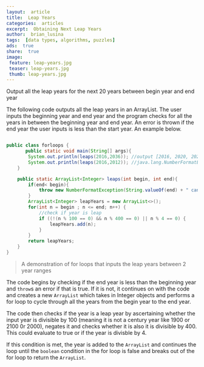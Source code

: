 ```yaml
---
layout:  article
title:  Leap Years
categories:  articles
excerpt:  Obtaining Next Leap Years
author:  brian_lusina
tags:  [data types, algorithms, puzzles]
ads:  true
share:  true
image: 
 feature: leap-years.jpg
 teaser: leap-years.jpg
 thumb: leap-years.jpg
---
```


Output all the leap years for the next 20 years between begin year and end year

The following code outputs all the leap years in an ArrayList. The user inputs the beginning year and end year and the program checks for all the years in between the beginning year and end year.
An error is thrown if the end year the user inputs is less than the start year. An example below.
 

```Java

public class forloops {
       public static void main(String[] args){
        System.out.println(leaps(2016,2036)); //output [2016, 2020, 2024, 2028, 2032, 2036]
		System.out.println(leaps(2016,2012)); //java.lang.NumberFormatException: 2012 cannot be less than 2016
    }

    public static ArrayList<Integer> leaps(int begin, int end){
        if(end< begin){
            throw new NumberFormatException(String.valueOf(end) + " cannot be less than " + String.valueOf(begin));
        }
        ArrayList<Integer> leapYears = new ArrayList<>();
        for(int n = begin ; n <= end; n++) {
            //check if year is leap
            if ((!(n % 100 == 0) && n % 400 == 0) || n % 4 == 0) {
                leapYears.add(n);
            }
        }
        return leapYears;
    }
}

```
> A demonstration of for loops that inputs the leap years between 2 year ranges


The code begins by checking if the end year is less than the beginning year and `throw`s an error if that is true. If it is not, it continues on with the code and creates a new `ArrayList` which takes in Integer objects and performs a for loop to cycle through all the years from the begin year to the end year.

The code then checks if the year is a leap year by ascertaining whether the input year is divisible by 100 (meaning it is not a century year like 1900 or 2100 0r 2000), negates it and checks whether it is also it is divisible by 400. This could evaluate to true or if the year is divisble by 4.

If this condition is met, the year is added to the `ArrayList` and continues the loop until the `boolean` condition in the for loop is false and breaks out of the for loop to return the `ArrayList`.

